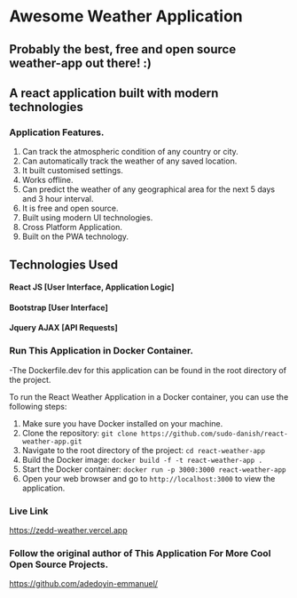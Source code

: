 # Awesome Weather Application

## Probably the best, free and open source weather-app out there! :)

## A react application built with modern technologies



### Application Features.

1. Can track the atmospheric condition of any country or city.
2. Can automatically track the weather of any saved location.
3. It built customised settings.
4. Works offline.
5. Can predict the weather of any geographical area for the next 5 days and 3 hour interval.
6. It is free and open source.
7. Built using modern UI technologies.
8. Cross Platform Application.
9. Built on the PWA technology.


## Technologies Used

#### React JS [User Interface, Application Logic]
#### Bootstrap [User Interface]
#### Jquery AJAX [API Requests]

### Run This Application in Docker Container.

-The Dockerfile.dev for this application can be found in the root directory of the project.

To run the React Weather Application in a Docker container, you can use the following steps:

1. Make sure you have Docker installed on your machine.
2. Clone the repository: `git clone https://github.com/sudo-danish/react-weather-app.git`
3. Navigate to the root directory of the project: `cd react-weather-app`
4. Build the Docker image: `docker build -f -t react-weather-app .`
5. Start the Docker container: `docker run -p 3000:3000 react-weather-app`
6. Open your web browser and go to `http://localhost:3000` to view the application.


### Live Link 

https://zedd-weather.vercel.app


### Follow the original author of This Application For More Cool Open Source Projects.

https://github.com/adedoyin-emmanuel/
